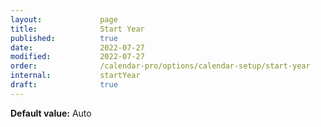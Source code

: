 ```yaml
---
layout:             page
title:              Start Year
published:          true
date:               2022-07-27
modified:           2022-07-27
order:              /calendar-pro/options/calendar-setup/start-year
internal:           startYear
draft:              true
---
```

**Default value:** Auto